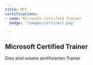 ```yaml
---
title: MCT
certifications: 
- name: Microsoft Certified Trainer
  badge: "/images/certs/mct.png"

---
```

## Microsoft Certified Trainer

Dies sind unsere zertifizierten Trainer